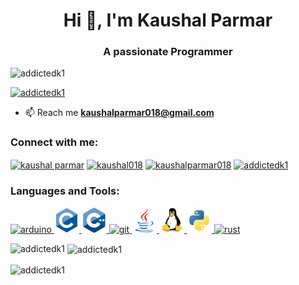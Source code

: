 <h1 align="center">Hi 👋, I'm Kaushal Parmar</h1>
<h3 align="center">A passionate Programmer</h3>

<p align="left"> <img src="https://komarev.com/ghpvc/?username=addictedk1&label=Profile%20views&color=0e75b6&style=flat" alt="addictedk1" /> </p>

<p align="left"> <a href="https://github.com/ryo-ma/github-profile-trophy"><img src="https://github-profile-trophy.vercel.app/?username=addictedk1" alt="addictedk1" /></a> </p>


- 📫 Reach me **kaushalparmar018@gmail.com**

<h3 align="left">Connect with me:</h3>
<p align="left">
<a href="https://www.linkedin.com/in/kaushal-parmar-54273b286/" target="blank"><img align="center" src="https://raw.githubusercontent.com/rahuldkjain/github-profile-readme-generator/master/src/images/icons/Social/linked-in-alt.svg" alt="kaushal parmar" height="30" width="40" /></a>
<a href="https://www.codechef.com/users/kaushal018" target="blank"><img align="center" src="https://cdn.jsdelivr.net/npm/simple-icons@3.1.0/icons/codechef.svg" alt="kaushal018" height="30" width="40" /></a>
<a href="https://www.hackerrank.com/kaushalparmar018" target="blank"><img align="center" src="https://raw.githubusercontent.com/rahuldkjain/github-profile-readme-generator/master/src/images/icons/Social/hackerrank.svg" alt="kaushalparmar018" height="30" width="40" /></a>
<a href="https://www.leetcode.com/addictedk1" target="blank"><img align="center" src="https://raw.githubusercontent.com/rahuldkjain/github-profile-readme-generator/master/src/images/icons/Social/leet-code.svg" alt="addictedk1" height="30" width="40" /></a>
</p>

<h3 align="left">Languages and Tools:</h3>
<p align="left"> <a href="https://www.arduino.cc/" target="_blank" rel="noreferrer"> <img src="https://cdn.worldvectorlogo.com/logos/arduino-1.svg" alt="arduino" width="40" height="40"/> </a> <a href="https://www.cprogramming.com/" target="_blank" rel="noreferrer"> <img src="https://raw.githubusercontent.com/devicons/devicon/master/icons/c/c-original.svg" alt="c" width="40" height="40"/> </a> <a href="https://www.w3schools.com/cpp/" target="_blank" rel="noreferrer"> <img src="https://raw.githubusercontent.com/devicons/devicon/master/icons/cplusplus/cplusplus-original.svg" alt="cplusplus" width="40" height="40"/> </a> <a href="https://git-scm.com/" target="_blank" rel="noreferrer"> <img src="https://www.vectorlogo.zone/logos/git-scm/git-scm-icon.svg" alt="git" width="40" height="40"/> </a> <a href="https://www.java.com" target="_blank" rel="noreferrer"> <img src="https://raw.githubusercontent.com/devicons/devicon/master/icons/java/java-original.svg" alt="java" width="40" height="40"/> </a> <a href="https://www.linux.org/" target="_blank" rel="noreferrer"> <img src="https://raw.githubusercontent.com/devicons/devicon/master/icons/linux/linux-original.svg" alt="linux" width="40" height="40"/> </a> <a href="https://www.python.org" target="_blank" rel="noreferrer"> <img src="https://raw.githubusercontent.com/devicons/devicon/master/icons/python/python-original.svg" alt="python" width="40" height="40"/> </a> <a href="https://www.google.com/url?sa=i&url=https%3A%2F%2Fbrandslogos.com%2Fr%2Frust-logo%2F&psig=AOvVaw3xWTFCy3cWGkjFkk4Fmad_&ust=1725212908015000&source=images&cd=vfe&opi=89978449&ved=0CBEQjRxqFwoTCMDc44bln4gDFQAAAAAdAAAAABAE" target="_blank" rel="noreferrer"> <img src="https://www.google.com/url?sa=i&url=https%3A%2F%2Fbrandslogos.com%2Fr%2Frust-logo%2F&psig=AOvVaw3xWTFCy3cWGkjFkk4Fmad_&ust=1725212908015000&source=images&cd=vfe&opi=89978449&ved=0CBEQjRxqFwoTCMDc44bln4gDFQAAAAAdAAAAABAE" alt="rust" width="40" height="40"/> </a> </p>

<p><img align="left" src="https://github-readme-stats.vercel.app/api/top-langs?username=addictedk1&show_icons=true&locale=en&layout=compact" alt="addictedk1" /></p>

<p>&nbsp;<img align="center" src="https://github-readme-stats.vercel.app/api?username=addictedk1&show_icons=true&locale=en" alt="addictedk1" /></p>

<p><img align="center" src="https://github-readme-streak-stats.herokuapp.com/?user=addictedk1&" alt="addictedk1" /></p>



